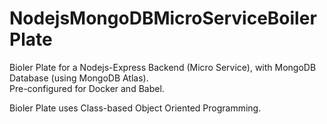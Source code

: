 # NodejsMongoDBMicroServiceBoilerPlate

Bioler Plate for a Nodejs-Express Backend (Micro Service), with MongoDB Database (using MongoDB Atlas).  
Pre-configured for Docker and Babel.

Bioler Plate uses Class-based Object Oriented Programming.
